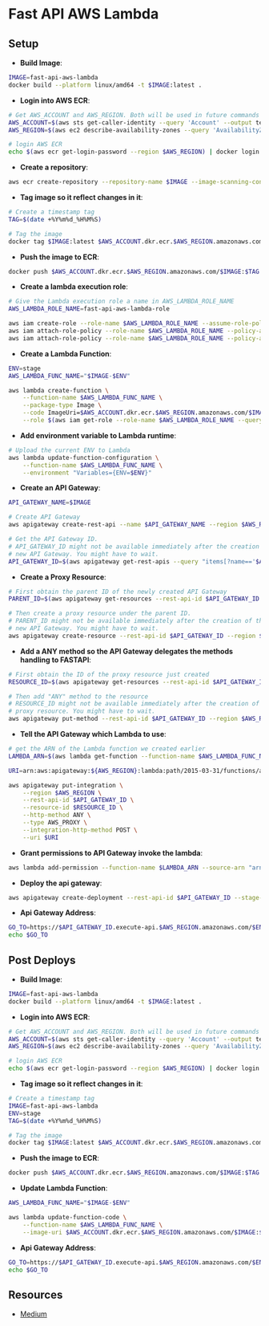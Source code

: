 # Fast API AWS Lambda

## Setup

- **Build Image**:

```sh
IMAGE=fast-api-aws-lambda
docker build --platform linux/amd64 -t $IMAGE:latest .
```

- **Login into AWS ECR**:

```sh
# Get AWS_ACCOUNT and AWS_REGION. Both will be used in future commands
AWS_ACCOUNT=$(aws sts get-caller-identity --query 'Account' --output text)
AWS_REGION=$(aws ec2 describe-availability-zones --query 'AvailabilityZones[0].RegionName' --output text)

# login AWS ECR
echo $(aws ecr get-login-password --region $AWS_REGION) | docker login --username AWS --password-stdin $AWS_ACCOUNT.dkr.ecr.$AWS_REGION.amazonaws.com
```

- **Create a repository**:

```sh
aws ecr create-repository --repository-name $IMAGE --image-scanning-configuration scanOnPush=true --image-tag-mutability MUTABLE
```

- **Tag image so it reflect changes in it**:

```sh
# Create a timestamp tag
TAG=$(date +%Y%m%d_%H%M%S)

# Tag the image
docker tag $IMAGE:latest $AWS_ACCOUNT.dkr.ecr.$AWS_REGION.amazonaws.com/$IMAGE:$TAG
```

- **Push the image to ECR**:

```sh
docker push $AWS_ACCOUNT.dkr.ecr.$AWS_REGION.amazonaws.com/$IMAGE:$TAG
```

- **Create a lambda execution role**:

```sh
# Give the Lambda execution role a name in AWS_LAMBDA_ROLE_NAME
AWS_LAMBDA_ROLE_NAME=fast-api-aws-lambda-role

aws iam create-role --role-name $AWS_LAMBDA_ROLE_NAME --assume-role-policy-document '{"Version": "2012-10-17","Statement": [{ "Effect": "Allow", "Principal": {"Service": "lambda.amazonaws.com"}, "Action": "sts:AssumeRole"}]}'
aws iam attach-role-policy --role-name $AWS_LAMBDA_ROLE_NAME --policy-arn arn:aws:iam::aws:policy/service-role/AWSLambdaBasicExecutionRole
aws iam attach-role-policy --role-name $AWS_LAMBDA_ROLE_NAME --policy-arn arn:aws:iam::aws:policy/AWSXRayDaemonWriteAccess
```

- **Create a Lambda Function**:

```sh
ENV=stage
AWS_LAMBDA_FUNC_NAME="$IMAGE-$ENV"

aws lambda create-function \
    --function-name $AWS_LAMBDA_FUNC_NAME \
    --package-type Image \
    --code ImageUri=$AWS_ACCOUNT.dkr.ecr.$AWS_REGION.amazonaws.com/$IMAGE:$TAG \
    --role $(aws iam get-role --role-name $AWS_LAMBDA_ROLE_NAME --query 'Role.Arn' --output text)
```

- **Add environment variable to Lambda runtime**:

```sh
# Upload the current ENV to Lambda
aws lambda update-function-configuration \
    --function-name $AWS_LAMBDA_FUNC_NAME \
    --environment "Variables={ENV=$ENV}"
```

- **Create an API Gateway**:

```sh
API_GATEWAY_NAME=$IMAGE

# Create API Gateway
aws apigateway create-rest-api --name $API_GATEWAY_NAME --region $AWS_REGION

# Get the API Gateway ID.
# API_GATEWAY_ID might not be available immediately after the creation of the
# new API Gateway. You might have to wait.
API_GATEWAY_ID=$(aws apigateway get-rest-apis --query "items[?name=='$API_GATEWAY_NAME'].id" --output text)
```

- **Create a Proxy Resource**:

```sh
# First obtain the parent ID of the newly created API Gateway
PARENT_ID=$(aws apigateway get-resources --rest-api-id $API_GATEWAY_ID --region $AWS_REGION --query 'items[0].id' --output text)

# Then create a proxy resource under the parent ID.
# PARENT_ID might not be available immediately after the creation of the
# new API Gateway. You might have to wait.
aws apigateway create-resource --rest-api-id $API_GATEWAY_ID --region $AWS_REGION --parent-id $PARENT_ID --path-part {proxy+}
```

- **Add a ANY method so the API Gateway delegates the methods handling to FASTAPI**:

```sh
# First obtain the ID of the proxy resource just created
RESOURCE_ID=$(aws apigateway get-resources --rest-api-id $API_GATEWAY_ID --query "items[?parentId=='$PARENT_ID'].id" --output text)

# Then add "ANY" method to the resource
# RESOURCE_ID might not be available immediately after the creation of the
# proxy resource. You might have to wait.
aws apigateway put-method --rest-api-id $API_GATEWAY_ID --region $AWS_REGION --resource-id $RESOURCE_ID --http-method ANY --authorization-type "NONE"
```

- **Tell the API Gateway which Lambda to use**:

```sh
# get the ARN of the Lambda function we created earlier
LAMBDA_ARN=$(aws lambda get-function --function-name $AWS_LAMBDA_FUNC_NAME --query 'Configuration.FunctionArn' --output text)

URI=arn:aws:apigateway:${AWS_REGION}:lambda:path/2015-03-31/functions/arn:aws:lambda:${AWS_REGION}:${AWS_ACCOUNT}:function:${IMAGE}-${ENV}/invocations

aws apigateway put-integration \
    --region $AWS_REGION \
    --rest-api-id $API_GATEWAY_ID \
    --resource-id $RESOURCE_ID \
    --http-method ANY \
    --type AWS_PROXY \
    --integration-http-method POST \
    --uri $URI
```

- **Grant permissions to API Gateway invoke the lambda**:

```sh
aws lambda add-permission --function-name $LAMBDA_ARN --source-arn "arn:aws:execute-api:$AWS_REGION:$AWS_ACCOUNT:$API_GATEWAY_ID/*/*/{proxy+}" --principal apigateway.amazonaws.com --statement-id apigateway-access --action lambda:InvokeFunction
```

- **Deploy the api gateway**:

```sh
aws apigateway create-deployment --rest-api-id $API_GATEWAY_ID --stage-name $ENV --variables env=$ENV
```

- **Api Gateway Address**:

```sh
GO_TO=https://$API_GATEWAY_ID.execute-api.$AWS_REGION.amazonaws.com/$ENV/docs
echo $GO_TO
```

## Post Deploys

- **Build Image**:

```sh
IMAGE=fast-api-aws-lambda
docker build --platform linux/amd64 -t $IMAGE:latest .
```

- **Login into AWS ECR**:

```sh
# Get AWS_ACCOUNT and AWS_REGION. Both will be used in future commands
AWS_ACCOUNT=$(aws sts get-caller-identity --query 'Account' --output text)
AWS_REGION=$(aws ec2 describe-availability-zones --query 'AvailabilityZones[0].RegionName' --output text)

# login AWS ECR
echo $(aws ecr get-login-password --region $AWS_REGION) | docker login --username AWS --password-stdin $AWS_ACCOUNT.dkr.ecr.$AWS_REGION.amazonaws.com
```

- **Tag image so it reflect changes in it**:

```sh
# Create a timestamp tag
IMAGE=fast-api-aws-lambda
ENV=stage
TAG=$(date +%Y%m%d_%H%M%S)

# Tag the image
docker tag $IMAGE:latest $AWS_ACCOUNT.dkr.ecr.$AWS_REGION.amazonaws.com/$IMAGE:$TAG
```

- **Push the image to ECR**:

```sh
docker push $AWS_ACCOUNT.dkr.ecr.$AWS_REGION.amazonaws.com/$IMAGE:$TAG
```

- **Update Lambda Function**:

```sh
AWS_LAMBDA_FUNC_NAME="$IMAGE-$ENV"

aws lambda update-function-code \
    --function-name $AWS_LAMBDA_FUNC_NAME \
    --image-uri $AWS_ACCOUNT.dkr.ecr.$AWS_REGION.amazonaws.com/$IMAGE:$TAG
```

- **Api Gateway Address**:

```sh
GO_TO=https://$API_GATEWAY_ID.execute-api.$AWS_REGION.amazonaws.com/$ENV/docs
echo $GO_TO
```

## Resources

- [Medium](https://fanchenbao.medium.com/api-service-with-fastapi-aws-lambda-api-gateway-and-make-it-work-c20edcf77bff)
